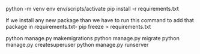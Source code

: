 python -m venv env
env/scripts/activate
pip install -r requirements.txt

If we install any new package than we have to run this command to add that package in requirements.txt-
pip freeze > requirements.txt 

python manage.py makemigrations
python manage.py migrate
python manage.py createsuperuser
python manage.py runserver